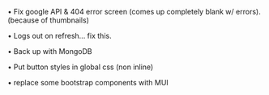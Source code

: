 • Fix google API & 404 error screen (comes up completely blank w/ errors). (because of thumbnails)

• Logs out on refresh... fix this.

• Back up with MongoDB

• Put button styles in global css (non inline)

• replace some bootstrap components with MUI